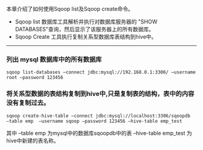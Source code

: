 
本章介绍了如何使用Sqoop list及Sqoop create命令。

*  Sqoop list 数据库工具解析并执行对数据库服务器的 "SHOW DATABASES"查询，然后显示了该服务器上的所有数据库。
*  Sqoop Create 工具执行复制关系型数据库表结构到hive中。

 ---

### 列出 mysql 数据库中的所有数据库

```other
sqoop list-databases –connect jdbc:mysql://192.168.0.1:3306/ –username root –password 123456
```

### 将关系型数据的表结构复制到hive中,只是复制表的结构，表中的内容没有复制过去。

```other
sqoop create-hive-table –connect jdbc:mysql://localhost:3306/sqoopdb
–table emp  –username sqoop –password 123456 –hive-table emp_test
```
其中 –table emp 为mysql中的数据库sqoopdb中的表 –hive-table emp_test 为hive中新建的表名称。

